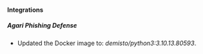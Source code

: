 #### Integrations
##### Agari Phishing Defense
- Updated the Docker image to: *demisto/python3:3.10.13.80593*.
